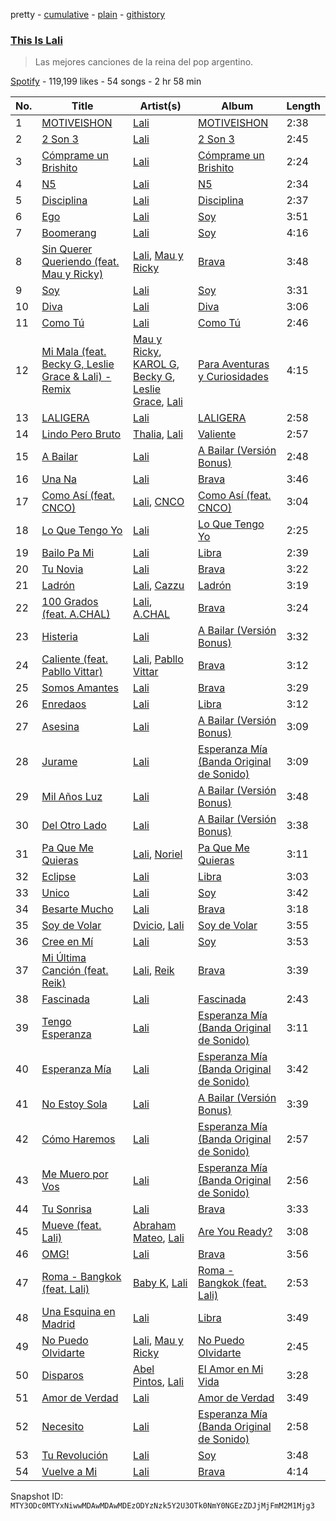 pretty - [cumulative](/playlists/cumulative/37i9dQZF1DX60AiPDDYe8L.md) - [plain](/playlists/plain/37i9dQZF1DX60AiPDDYe8L) - [githistory](https://github.githistory.xyz/mackorone/spotify-playlist-archive/blob/main/playlists/plain/37i9dQZF1DX60AiPDDYe8L)

### [This Is Lali](https://open.spotify.com/playlist/37i9dQZF1DX60AiPDDYe8L)

> Las mejores canciones de la reina del pop argentino.

[Spotify](https://open.spotify.com/user/spotify) - 119,199 likes - 54 songs - 2 hr 58 min

| No. | Title | Artist(s) | Album | Length |
|---|---|---|---|---|
| 1 | [MOTIVEISHON](https://open.spotify.com/track/35bxOftuO0ljnk35fJCbCY) | [Lali](https://open.spotify.com/artist/22P1OY4TRFRwhP0q29loQ8) | [MOTIVEISHON](https://open.spotify.com/album/0g59CBu6GWWJO8QGWS2uhD) | 2:38 |
| 2 | [2 Son 3](https://open.spotify.com/track/4kxj9KZS04HYOdJOgawFTT) | [Lali](https://open.spotify.com/artist/22P1OY4TRFRwhP0q29loQ8) | [2 Son 3](https://open.spotify.com/album/2cUzWOspLcV5jj7lBuO51G) | 2:45 |
| 3 | [Cómprame un Brishito](https://open.spotify.com/track/6hUhc4YJWdrJI2Shc8nL4J) | [Lali](https://open.spotify.com/artist/22P1OY4TRFRwhP0q29loQ8) | [Cómprame un Brishito](https://open.spotify.com/album/2hZdkk1QZNxKCMnWdUZJ0c) | 2:24 |
| 4 | [N5](https://open.spotify.com/track/6WZk0S0t6YP414VJz99mWT) | [Lali](https://open.spotify.com/artist/22P1OY4TRFRwhP0q29loQ8) | [N5](https://open.spotify.com/album/0vWaEsVo9edkkpkGWAUqBd) | 2:34 |
| 5 | [Disciplina](https://open.spotify.com/track/1zBnnZCmZJWGVkFGz37UFf) | [Lali](https://open.spotify.com/artist/22P1OY4TRFRwhP0q29loQ8) | [Disciplina](https://open.spotify.com/album/4jHkzHIr9vC2kJ55TojhVl) | 2:37 |
| 6 | [Ego](https://open.spotify.com/track/27xe7DYBq1xD5LIfkIrpAj) | [Lali](https://open.spotify.com/artist/22P1OY4TRFRwhP0q29loQ8) | [Soy](https://open.spotify.com/album/79Ziw0ofSkxpjMN8FDFQIF) | 3:51 |
| 7 | [Boomerang](https://open.spotify.com/track/3s1WVs0g8pUZEjOZyY0lHD) | [Lali](https://open.spotify.com/artist/22P1OY4TRFRwhP0q29loQ8) | [Soy](https://open.spotify.com/album/79Ziw0ofSkxpjMN8FDFQIF) | 4:16 |
| 8 | [Sin Querer Queriendo \(feat\. Mau y Ricky\)](https://open.spotify.com/track/5rUNrHC5b0oYanaw370Ncz) | [Lali](https://open.spotify.com/artist/22P1OY4TRFRwhP0q29loQ8), [Mau y Ricky](https://open.spotify.com/artist/2wkoKEfS6dXwThbyTnZWFU) | [Brava](https://open.spotify.com/album/5obU0I3k0EkmZl8L3a6dY1) | 3:48 |
| 9 | [Soy](https://open.spotify.com/track/3LnkJugUrH8GcqmcwJ7Xo8) | [Lali](https://open.spotify.com/artist/22P1OY4TRFRwhP0q29loQ8) | [Soy](https://open.spotify.com/album/79Ziw0ofSkxpjMN8FDFQIF) | 3:31 |
| 10 | [Diva](https://open.spotify.com/track/4QVmV6QHriSb4TkaxvTuZm) | [Lali](https://open.spotify.com/artist/22P1OY4TRFRwhP0q29loQ8) | [Diva](https://open.spotify.com/album/56gWk6z0ms5UVpKiHpQQO0) | 3:06 |
| 11 | [Como Tú](https://open.spotify.com/track/1nC3XXneEcPbQXPjFAc1zT) | [Lali](https://open.spotify.com/artist/22P1OY4TRFRwhP0q29loQ8) | [Como Tú](https://open.spotify.com/album/1iQXKHgwIP2jttVdHkRRqD) | 2:46 |
| 12 | [Mi Mala \(feat\. Becky G, Leslie Grace & Lali\) \- Remix](https://open.spotify.com/track/27xFMBWh15wyYGGAVrEMuK) | [Mau y Ricky](https://open.spotify.com/artist/2wkoKEfS6dXwThbyTnZWFU), [KAROL G](https://open.spotify.com/artist/790FomKkXshlbRYZFtlgla), [Becky G](https://open.spotify.com/artist/4obzFoKoKRHIphyHzJ35G3), [Leslie Grace](https://open.spotify.com/artist/6BeO1KuAWBqFriL1mLHtNc), [Lali](https://open.spotify.com/artist/22P1OY4TRFRwhP0q29loQ8) | [Para Aventuras y Curiosidades](https://open.spotify.com/album/01yYW0rRRwlEZx1dMmc5ff) | 4:15 |
| 13 | [LALIGERA](https://open.spotify.com/track/1ThWuqpphgu4N5yi5FbBiR) | [Lali](https://open.spotify.com/artist/22P1OY4TRFRwhP0q29loQ8) | [LALIGERA](https://open.spotify.com/album/38YtKwQaJPDm2Rfffd3eTx) | 2:58 |
| 14 | [Lindo Pero Bruto](https://open.spotify.com/track/5RLBZePs33aN2F8uCzcSeo) | [Thalia](https://open.spotify.com/artist/23wEWD21D4TPYiJugoXmYb), [Lali](https://open.spotify.com/artist/22P1OY4TRFRwhP0q29loQ8) | [Valiente](https://open.spotify.com/album/2vcyOtFtWOYuQ6j4AH2FIG) | 2:57 |
| 15 | [A Bailar](https://open.spotify.com/track/6Ue6QQzRl3HzWZdZx88IJF) | [Lali](https://open.spotify.com/artist/22P1OY4TRFRwhP0q29loQ8) | [A Bailar \(Versión Bonus\)](https://open.spotify.com/album/2hybo358Qq3SN2hAIaOauK) | 2:48 |
| 16 | [Una Na](https://open.spotify.com/track/02N1QgHlAaV8BWY3Mgc6lR) | [Lali](https://open.spotify.com/artist/22P1OY4TRFRwhP0q29loQ8) | [Brava](https://open.spotify.com/album/5obU0I3k0EkmZl8L3a6dY1) | 3:46 |
| 17 | [Como Así \(feat\. CNCO\)](https://open.spotify.com/track/5hoIOyMDt2cQx6DU0UyiBj) | [Lali](https://open.spotify.com/artist/22P1OY4TRFRwhP0q29loQ8), [CNCO](https://open.spotify.com/artist/0eecdvMrqBftK0M1VKhaF4) | [Como Así \(feat\. CNCO\)](https://open.spotify.com/album/6LYy00ZQOKwxjCDGQY442J) | 3:04 |
| 18 | [Lo Que Tengo Yo](https://open.spotify.com/track/2lG1D3JuFMkqqdAiTMiF0n) | [Lali](https://open.spotify.com/artist/22P1OY4TRFRwhP0q29loQ8) | [Lo Que Tengo Yo](https://open.spotify.com/album/7FAJSOMzHPrcmWP5rUMVa8) | 2:25 |
| 19 | [Bailo Pa Mi](https://open.spotify.com/track/4hCCkkmQLtkdadeVtbUf3H) | [Lali](https://open.spotify.com/artist/22P1OY4TRFRwhP0q29loQ8) | [Libra](https://open.spotify.com/album/3N1rzrLFvLAOVT8Pf5ZpbV) | 2:39 |
| 20 | [Tu Novia](https://open.spotify.com/track/7EkYeGKhb4EaispiCj73eY) | [Lali](https://open.spotify.com/artist/22P1OY4TRFRwhP0q29loQ8) | [Brava](https://open.spotify.com/album/5obU0I3k0EkmZl8L3a6dY1) | 3:22 |
| 21 | [Ladrón](https://open.spotify.com/track/7KbbNgzfd38VKL7WJDbT9Q) | [Lali](https://open.spotify.com/artist/22P1OY4TRFRwhP0q29loQ8), [Cazzu](https://open.spotify.com/artist/6w3SkAHYPsQ1bxV7VDlG5y) | [Ladrón](https://open.spotify.com/album/6HXg7s3J0GFvDfcFsabtiC) | 3:19 |
| 22 | [100 Grados \(feat\. A.CHAL\)](https://open.spotify.com/track/28XvT0F0E4sVamI6JRVnmU) | [Lali](https://open.spotify.com/artist/22P1OY4TRFRwhP0q29loQ8), [A.CHAL](https://open.spotify.com/artist/0pkwrPVI8UyXtPkavyJoZ4) | [Brava](https://open.spotify.com/album/5obU0I3k0EkmZl8L3a6dY1) | 3:24 |
| 23 | [Histeria](https://open.spotify.com/track/0DLV3QLNMCmMrTbMUwN9M7) | [Lali](https://open.spotify.com/artist/22P1OY4TRFRwhP0q29loQ8) | [A Bailar \(Versión Bonus\)](https://open.spotify.com/album/2hybo358Qq3SN2hAIaOauK) | 3:32 |
| 24 | [Caliente \(feat\. Pabllo Vittar\)](https://open.spotify.com/track/75V0RdaCFKsQZX91mI9AD3) | [Lali](https://open.spotify.com/artist/22P1OY4TRFRwhP0q29loQ8), [Pabllo Vittar](https://open.spotify.com/artist/6tzRZ39aZlNqlUzQlkuhDV) | [Brava](https://open.spotify.com/album/5obU0I3k0EkmZl8L3a6dY1) | 3:12 |
| 25 | [Somos Amantes](https://open.spotify.com/track/451cGmEwgrP4FFuFrIkXJf) | [Lali](https://open.spotify.com/artist/22P1OY4TRFRwhP0q29loQ8) | [Brava](https://open.spotify.com/album/5obU0I3k0EkmZl8L3a6dY1) | 3:29 |
| 26 | [Enredaos](https://open.spotify.com/track/5jFCZboaqwjQdv21sJjJY5) | [Lali](https://open.spotify.com/artist/22P1OY4TRFRwhP0q29loQ8) | [Libra](https://open.spotify.com/album/3N1rzrLFvLAOVT8Pf5ZpbV) | 3:12 |
| 27 | [Asesina](https://open.spotify.com/track/3VlcbOEz64DZFP1s8iN3Wq) | [Lali](https://open.spotify.com/artist/22P1OY4TRFRwhP0q29loQ8) | [A Bailar \(Versión Bonus\)](https://open.spotify.com/album/2hybo358Qq3SN2hAIaOauK) | 3:09 |
| 28 | [Jurame](https://open.spotify.com/track/6yOY8Vs5X60cjb9ty7zmCn) | [Lali](https://open.spotify.com/artist/22P1OY4TRFRwhP0q29loQ8) | [Esperanza Mía \(Banda Original de Sonido\)](https://open.spotify.com/album/5RvU6kr18m4z9r3XK9Oy8W) | 3:09 |
| 29 | [Mil Años Luz](https://open.spotify.com/track/4omvV2LzjontfP6JoAiHRB) | [Lali](https://open.spotify.com/artist/22P1OY4TRFRwhP0q29loQ8) | [A Bailar \(Versión Bonus\)](https://open.spotify.com/album/2hybo358Qq3SN2hAIaOauK) | 3:48 |
| 30 | [Del Otro Lado](https://open.spotify.com/track/6sCYoCVELqQe95GDybxWcc) | [Lali](https://open.spotify.com/artist/22P1OY4TRFRwhP0q29loQ8) | [A Bailar \(Versión Bonus\)](https://open.spotify.com/album/2hybo358Qq3SN2hAIaOauK) | 3:38 |
| 31 | [Pa Que Me Quieras](https://open.spotify.com/track/0x2dxKUTzFMcZLcyyIl4Qm) | [Lali](https://open.spotify.com/artist/22P1OY4TRFRwhP0q29loQ8), [Noriel](https://open.spotify.com/artist/3RtNN1VnooWEn3KQk03DUL) | [Pa Que Me Quieras](https://open.spotify.com/album/5vfYlrGgJAVh5jIATSdpAM) | 3:11 |
| 32 | [Eclipse](https://open.spotify.com/track/0cP7k8dNs4SY313Rdbu0XO) | [Lali](https://open.spotify.com/artist/22P1OY4TRFRwhP0q29loQ8) | [Libra](https://open.spotify.com/album/3N1rzrLFvLAOVT8Pf5ZpbV) | 3:03 |
| 33 | [Unico](https://open.spotify.com/track/2MqAiDDrTTNYQFjfUMNru2) | [Lali](https://open.spotify.com/artist/22P1OY4TRFRwhP0q29loQ8) | [Soy](https://open.spotify.com/album/79Ziw0ofSkxpjMN8FDFQIF) | 3:42 |
| 34 | [Besarte Mucho](https://open.spotify.com/track/7xaWEr1KWGBI4IdzVwXUzz) | [Lali](https://open.spotify.com/artist/22P1OY4TRFRwhP0q29loQ8) | [Brava](https://open.spotify.com/album/5obU0I3k0EkmZl8L3a6dY1) | 3:18 |
| 35 | [Soy de Volar](https://open.spotify.com/track/6cWKFEOVJvtQQ3B1tiT0tr) | [Dvicio](https://open.spotify.com/artist/2KxjMGXFgX1vt9grpbD3xI), [Lali](https://open.spotify.com/artist/22P1OY4TRFRwhP0q29loQ8) | [Soy de Volar](https://open.spotify.com/album/4AnSVmFc7AjBJmiifMZbh2) | 3:55 |
| 36 | [Cree en Mí](https://open.spotify.com/track/2ftsDDhnYzAVol9W5lDtlY) | [Lali](https://open.spotify.com/artist/22P1OY4TRFRwhP0q29loQ8) | [Soy](https://open.spotify.com/album/79Ziw0ofSkxpjMN8FDFQIF) | 3:53 |
| 37 | [Mi Última Canción \(feat\. Reik\)](https://open.spotify.com/track/1bYlEvCQVPNKXU4MmhByR6) | [Lali](https://open.spotify.com/artist/22P1OY4TRFRwhP0q29loQ8), [Reik](https://open.spotify.com/artist/0vR2qb8m9WHeZ5ByCbimq2) | [Brava](https://open.spotify.com/album/5obU0I3k0EkmZl8L3a6dY1) | 3:39 |
| 38 | [Fascinada](https://open.spotify.com/track/1soSE5sLiMwQQpvz1ptnMC) | [Lali](https://open.spotify.com/artist/22P1OY4TRFRwhP0q29loQ8) | [Fascinada](https://open.spotify.com/album/0aBNYLhlzYQUC9iryfd1Ld) | 2:43 |
| 39 | [Tengo Esperanza](https://open.spotify.com/track/6warclOiMYx31dx4cu4RKU) | [Lali](https://open.spotify.com/artist/22P1OY4TRFRwhP0q29loQ8) | [Esperanza Mía \(Banda Original de Sonido\)](https://open.spotify.com/album/5RvU6kr18m4z9r3XK9Oy8W) | 3:11 |
| 40 | [Esperanza Mía](https://open.spotify.com/track/5FP7ESctJY9UmtGQP46rWN) | [Lali](https://open.spotify.com/artist/22P1OY4TRFRwhP0q29loQ8) | [Esperanza Mía \(Banda Original de Sonido\)](https://open.spotify.com/album/5RvU6kr18m4z9r3XK9Oy8W) | 3:42 |
| 41 | [No Estoy Sola](https://open.spotify.com/track/5q3CdahwyZi3kS0Tck13Ye) | [Lali](https://open.spotify.com/artist/22P1OY4TRFRwhP0q29loQ8) | [A Bailar \(Versión Bonus\)](https://open.spotify.com/album/2hybo358Qq3SN2hAIaOauK) | 3:39 |
| 42 | [Cómo Haremos](https://open.spotify.com/track/5WVM6kT7N4Yj1ElYDlHc0m) | [Lali](https://open.spotify.com/artist/22P1OY4TRFRwhP0q29loQ8) | [Esperanza Mía \(Banda Original de Sonido\)](https://open.spotify.com/album/5RvU6kr18m4z9r3XK9Oy8W) | 2:57 |
| 43 | [Me Muero por Vos](https://open.spotify.com/track/0hBv5FWbvi7dgoOZA7AHHD) | [Lali](https://open.spotify.com/artist/22P1OY4TRFRwhP0q29loQ8) | [Esperanza Mía \(Banda Original de Sonido\)](https://open.spotify.com/album/5RvU6kr18m4z9r3XK9Oy8W) | 2:56 |
| 44 | [Tu Sonrisa](https://open.spotify.com/track/51aZm5RLe6spgobzWMBnWN) | [Lali](https://open.spotify.com/artist/22P1OY4TRFRwhP0q29loQ8) | [Brava](https://open.spotify.com/album/5obU0I3k0EkmZl8L3a6dY1) | 3:33 |
| 45 | [Mueve \(feat\. Lali\)](https://open.spotify.com/track/6T9uRalMPnOlIOQdFoNWwj) | [Abraham Mateo](https://open.spotify.com/artist/2bxxlINUlcMQQb39K7IopR), [Lali](https://open.spotify.com/artist/22P1OY4TRFRwhP0q29loQ8) | [Are You Ready?](https://open.spotify.com/album/1DDrkcadagSRpaqQDKVf2O) | 3:08 |
| 46 | [OMG!](https://open.spotify.com/track/1YVlMsH7K9e5IZPWNZzIjE) | [Lali](https://open.spotify.com/artist/22P1OY4TRFRwhP0q29loQ8) | [Brava](https://open.spotify.com/album/5obU0I3k0EkmZl8L3a6dY1) | 3:56 |
| 47 | [Roma \- Bangkok \(feat\. Lali\)](https://open.spotify.com/track/2IgTAhIwWe8fHSS0Pvv6cD) | [Baby K](https://open.spotify.com/artist/725KKhVCSCQbYkZBptBTfg), [Lali](https://open.spotify.com/artist/22P1OY4TRFRwhP0q29loQ8) | [Roma \- Bangkok \(feat\. Lali\)](https://open.spotify.com/album/0btFyxq9sOXNcRroUbWuK1) | 2:53 |
| 48 | [Una Esquina en Madrid](https://open.spotify.com/track/5eDJLNybDwYxRKF1hhQHvf) | [Lali](https://open.spotify.com/artist/22P1OY4TRFRwhP0q29loQ8) | [Libra](https://open.spotify.com/album/3N1rzrLFvLAOVT8Pf5ZpbV) | 3:49 |
| 49 | [No Puedo Olvidarte](https://open.spotify.com/track/3whHs54O3eVpuF5R3rx2A6) | [Lali](https://open.spotify.com/artist/22P1OY4TRFRwhP0q29loQ8), [Mau y Ricky](https://open.spotify.com/artist/2wkoKEfS6dXwThbyTnZWFU) | [No Puedo Olvidarte](https://open.spotify.com/album/5OxEF4B7QicAp3dJDaagcP) | 2:45 |
| 50 | [Disparos](https://open.spotify.com/track/1MXjqEXbTecoUcpJplUWuY) | [Abel Pintos](https://open.spotify.com/artist/6HTUcOExehqydqa7C3usAa), [Lali](https://open.spotify.com/artist/22P1OY4TRFRwhP0q29loQ8) | [El Amor en Mi Vida](https://open.spotify.com/album/3wxazAm6J5TaVwp7oWS7xg) | 3:28 |
| 51 | [Amor de Verdad](https://open.spotify.com/track/44VdhQgrR33Ponq2N35AXM) | [Lali](https://open.spotify.com/artist/22P1OY4TRFRwhP0q29loQ8) | [Amor de Verdad](https://open.spotify.com/album/4v2S8Rwwz9NYRq29Zqjpbw) | 3:49 |
| 52 | [Necesito](https://open.spotify.com/track/5yDQdRHh4KMxksaDcrLlC5) | [Lali](https://open.spotify.com/artist/22P1OY4TRFRwhP0q29loQ8) | [Esperanza Mía \(Banda Original de Sonido\)](https://open.spotify.com/album/5RvU6kr18m4z9r3XK9Oy8W) | 2:58 |
| 53 | [Tu Revolución](https://open.spotify.com/track/0xJ9lGn4GU99BVDg0uCKxi) | [Lali](https://open.spotify.com/artist/22P1OY4TRFRwhP0q29loQ8) | [Soy](https://open.spotify.com/album/79Ziw0ofSkxpjMN8FDFQIF) | 3:48 |
| 54 | [Vuelve a Mi](https://open.spotify.com/track/6lRE7UoLBqTGuItDLjL40P) | [Lali](https://open.spotify.com/artist/22P1OY4TRFRwhP0q29loQ8) | [Brava](https://open.spotify.com/album/5obU0I3k0EkmZl8L3a6dY1) | 4:14 |

Snapshot ID: `MTY3ODc0MTYxNiwwMDAwMDAwMDEzODYzNzk5Y2U3OTk0NmY0NGEzZDJjMjFmM2M1Mjg3`
